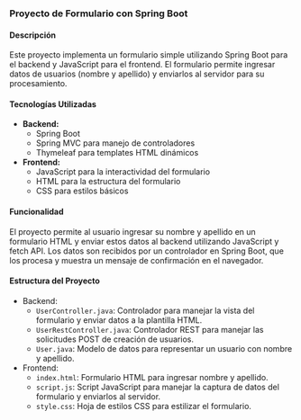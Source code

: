### Proyecto de Formulario con Spring Boot 

#### Descripción

Este proyecto implementa un formulario simple utilizando Spring Boot para el backend y JavaScript para el frontend. El formulario permite ingresar datos de usuarios (nombre y apellido) y enviarlos al servidor para su procesamiento.

#### Tecnologías Utilizadas

- **Backend:**
  - Spring Boot
  - Spring MVC para manejo de controladores
  - Thymeleaf para templates HTML dinámicos
- **Frontend:**
  - JavaScript para la interactividad del formulario
  - HTML para la estructura del formulario
  - CSS para estilos básicos

#### Funcionalidad

El proyecto permite al usuario ingresar su nombre y apellido en un formulario HTML y enviar estos datos al backend utilizando JavaScript y fetch API. Los datos son recibidos por un controlador en Spring Boot, que los procesa y muestra un mensaje de confirmación en el navegador.

#### Estructura del Proyecto

- Backend:
  - `UserController.java`: Controlador para manejar la vista del formulario y enviar datos a la plantilla HTML.
  - `UserRestController.java`: Controlador REST para manejar las solicitudes POST de creación de usuarios.
  - `User.java`: Modelo de datos para representar un usuario con nombre y apellido.
- Frontend:
  - `index.html`: Formulario HTML para ingresar nombre y apellido.
  - `script.js`: Script JavaScript para manejar la captura de datos del formulario y enviarlos al servidor.
  - `style.css`: Hoja de estilos CSS para estilizar el formulario.

